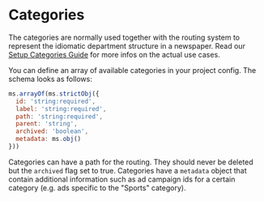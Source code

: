 # Categories

The categories are normally used together with the routing system to represent the idiomatic department structure in a newspaper. Read our [Setup Categories Guide](../../guides/activate-categories.md) for more infos on the actual use cases.

You can define an array of available categories in your project config. The schema looks as follows:

```javascript
ms.arrayOf(ms.strictObj({
  id: 'string:required',
  label: 'string:required',
  path: 'string:required',
  parent: 'string',
  archived: 'boolean',
  metadata: ms.obj()
}))
```

Categories can have a path for the routing.
They should never be deleted but the `archived` flag set to true.
Categories have a `metadata` object that contain additional information such as ad campaign ids for a certain category (e.g. ads specific to the "Sports" category).